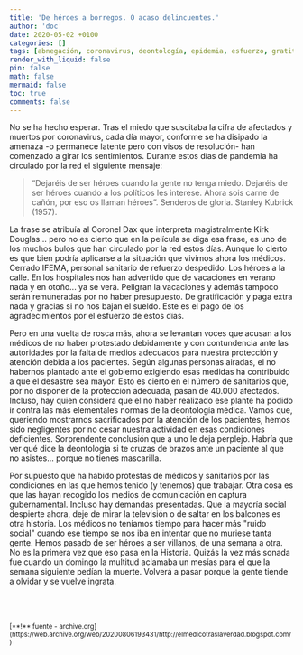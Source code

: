 ```yaml
---
title: 'De héroes a borregos. O acaso delincuentes.'
author: 'doc'
date: 2020-05-02 +0100
categories: []
tags: [abnegación, coronavirus, deontología, epidemia, esfuerzo, gratitud, héroes, médicos, protesta]
render_with_liquid: false
pin: false
math: false
mermaid: false
toc: true
comments: false
---
```

No se ha hecho esperar. Tras el miedo que suscitaba la cifra de afectados y muertos por coronavirus, cada día mayor, conforme se ha disipado la amenaza -o permanece latente pero con visos de resolución- han comenzado a girar los sentimientos. Durante estos días de pandemia ha circulado por la red el siguiente mensaje:

> “Dejaréis de ser héroes cuando la gente no tenga miedo.
Dejaréis de ser héroes cuando a los políticos les interese.
Ahora sois carne de cañón, por eso os llaman héroes”.
Senderos de gloria.
Stanley Kubrick (1957).  

La frase se atribuía al Coronel Dax que interpreta magistralmente Kirk Douglas... pero no es cierto que en la película se diga esa frase, es uno de los muchos bulos que han circulado por la red estos días. Aunque lo cierto es que bien podría aplicarse a la situación que vivimos ahora los médicos. Cerrado IFEMA, personal sanitario de refuerzo despedido. Los héroes a la calle. En los hospitales nos han advertido que de vacaciones en verano nada y en otoño... ya se verá. Peligran la vacaciones y además tampoco serán remuneradas por no haber presupuesto. De gratificación y paga extra nada y gracias si no nos bajan el sueldo. Este es el pago de los agradecimientos por el esfuerzo de estos días.  

Pero en una vuelta de rosca más, ahora se levantan voces que acusan a los médicos de no haber protestado debidamente y con contundencia ante las autoridades por la falta de medios adecuados para nuestra protección y atención debida a los pacientes. Según algunas personas airadas, el no habernos plantado ante el gobierno exigiendo esas medidas ha contribuido a que el desastre sea mayor. Esto es cierto en el número de sanitarios que, por no disponer de la protección adecuada, pasan de 40.000 afectados. Incluso, hay quien considera que el no haber realizado ese plante ha podido ir contra las más elementales normas de la deontología médica. Vamos que, queriendo mostrarnos sacrificados por la atención de los pacientes, hemos sido negligentes por no cesar nuestra actividad en esas condiciones deficientes. Sorprendente conclusión que a uno le deja perplejo. Habría que ver qué dice la deontología si te cruzas de brazos ante un paciente al que no asistes... porque no tienes mascarilla.  

Por supuesto que ha habido protestas de médicos y sanitarios por las condiciones en las que hemos tenido (y tenemos) que trabajar. Otra cosa es que las hayan recogido los medios de comunicación en captura gubernamental. Incluso hay demandas presentadas. Que la mayoría social despierte ahora, deje de mirar la televisión o de saltar en los balcones es otra historia. Los médicos no teníamos tiempo para hacer más "ruido social" cuando ese tiempo se nos iba en intentar que no muriese tanta gente. Hemos pasado de ser héroes a ser villanos, de una semana a otra. No es la primera vez que eso pasa en la Historia. Quizás la vez más sonada fue cuando un domingo la multitud aclamaba un mesías para el que la semana siguiente pedían la muerte. Volverá a pasar porque la gente tiende a olvidar y se vuelve ingrata.  

<br>
<br>
<br>
<small>[**!** fuente - archive.org](https://web.archive.org/web/20200806193431/http://elmedicotraslaverdad.blogspot.com/)</small>  
